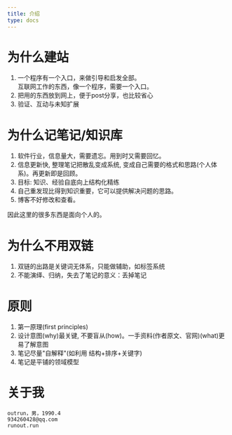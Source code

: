 ```yaml
---
title: 介绍
type: docs
---
```


# 为什么建站
1. 一个程序有一个入口，来做引导和启发全部。<br/>
互联网工作的东西，像一个程序，需要一个入口。
1. 把用的东西放到网上，便于post分享，也比较省心
1. 验证、互动与未知扩展


# 为什么记笔记/知识库
1. 软件行业，信息量大，需要遗忘。用到时又需要回忆。
1. 信息更新快, 整理笔记把散乱变成系统, 变成自己需要的格式和思路(个人体系)。再更新即是回顾。
1. 目标: 知识、经验自底向上结构化精练
1. 自己重发现比得到知识重要，它可以提供解决问题的思路。
1. 博客不好修改和查看。

因此这里的很多东西是面向个人的。

# 为什么不用双链
1. 双链的出路是关键词无体系，只能做辅助，如标签系统
1. 不能演绎、归纳，失去了笔记的意义：丢掉笔记

# 原则
1. 第一原理(first principles)
1. 设计意图(why)最关键, 不要盲从(how)。一手资料(作者原文、官网)(what)更易了解意图
1. 笔记尽量"自解释"(如利用 结构+排序+关键字)
1. 笔记是平铺的领域模型

# 关于我
    outrun，男，1990.4
    934260428@qq.com
    runout.run